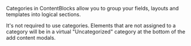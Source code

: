 Categories in ContentBlocks allow you to group your fields, layouts and templates into logical sections. 

It's not required to use categories. Elements that are not assigned to a category will be in a virtual "Uncategorized" category at the bottom of the add content modals.
